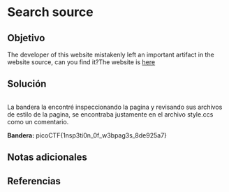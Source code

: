 # Search source
## Objetivo

The developer of this website mistakenly left an important artifact in the website source, can you find it?The website is [here](http://saturn.picoctf.net:59405/)
## Solución

```shell

```

La bandera la encontré inspeccionando la pagina y revisando sus archivos de estilo de la pagina, se encontraba justamente en el archivo style.ccs como un comentario.

**Bandera:** picoCTF{1nsp3ti0n_0f_w3bpag3s_8de925a7}
## Notas adicionales
## Referencias